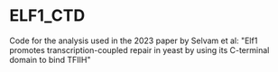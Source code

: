 # ELF1_CTD
Code for the analysis used in the 2023 paper by Selvam et al: "Elf1 promotes transcription-coupled repair in yeast by using its C-terminal domain to bind TFIIH"

